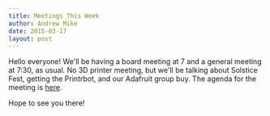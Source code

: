 ```yaml
---
title: Meetings This Week
author: Andrew Mike
date: 2015-03-17
layout: post
---
```


Hello everyone! We'll be having a board meeting at 7 and a general meeting at 7:30, as usual. No 3D printer meeting, but we'll be talking about Solstice Fest, getting the Printrbot, and our Adafruit group buy. The agenda for the meeting is [here](http://wiki.hacksburg.org/meetings:meeting_agenda_and_minutes_for_2015-03-17).

Hope to see you there!